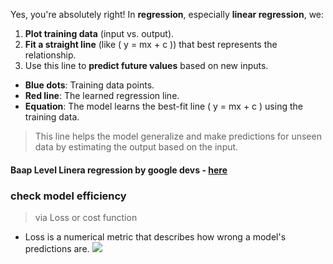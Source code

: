 Yes, you're absolutely right! In **regression**, especially **linear regression**, we:

1. **Plot training data** (input vs. output).
2. **Fit a straight line** (like \( y = mx + c \)) that best represents the relationship.
3. Use this line to **predict future values** based on new inputs.

- **Blue dots**: Training data points.
- **Red line**: The learned regression line.
- **Equation**: The model learns the best-fit line \( y = mx + c \) using the training data.

> This line helps the model generalize and make predictions for unseen data by estimating the output based on the input.

#### Baap Level Linera regression by google devs - [here](https://developers.google.com/machine-learning/crash-course/linear-regression)

### check model efficiency 
> via Loss or cost function
- Loss is a numerical metric that describes how wrong a model's predictions are.
![](https://developers.google.com/static/machine-learning/crash-course/linear-regression/images/loss-lines.png)
